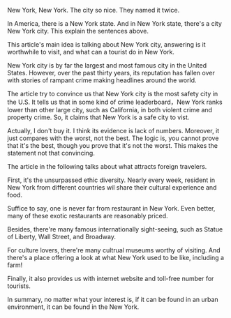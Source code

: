 New York, New York. The city so nice. They named it twice.

In America, there is a New York state. And in New York state, there's a city New York city. This explain the sentences above.

This article's main idea is talking about New York city, answering is it worthwhile to visit, and what can a tourist do in New York.

New York city is by far the largest and most famous city in the United States. 
However, over the past thirty years, its reputation has fallen over with stories of rampant crime making headlines around the world.

The article try to convince us that New York city is the most safety city in the U.S. 
It tells us that in some kind of crime leaderboard，New York ranks lower than other large city, such as California, in both violent crime and property crime.
So, it claims that New York is a safe city to vist. 

Actually, I don't buy it. I think its evidence is lack of numbers. 
Moreover, it just compares with the worst, not the best. The logic is, you cannot prove that it's the best, though you prove that it's not the worst. 
This makes the statement not that convincing.

The article in the following talks about what attracts foreign travelers.

First, it's the unsurpassed ethic diversity. Nearly every week, resident in New York from different countries wil share their cultural experience and food.

Suffice to say, one is never far from restaurant in New York. Even better, many of these exotic restaurants are reasonably priced. 

Besides, there're many famous internationally sight-seeing, such as Statue of Liberty, Wall Street, and Broadway.

For culture lovers, there're many cultrual museums worthy of visiting. And there's a place offering a look at what New York used to be like, including a farm!

Finally, it also provides us with internet website and toll-free number for tourists.

In summary, no matter what your interest is, if it can be found in an urban environment, it can be found in the New York.
